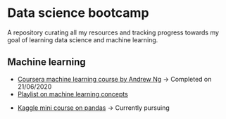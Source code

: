 # Data science bootcamp

A repository curating all my resources and tracking progress towards my goal of learning data science and machine learning.

## Machine learning

- [Coursera machine learning course by Andrew Ng](https://www.coursera.org/learn/machine-learning/home/welcome) -> Completed on 21/06/2020
- [Playlist on machine learning concepts](https://www.youtube.com/playlist?list=PL_onPhFCkVQhUzcTVgQiC8W2ShZKWlm0s)
* [Kaggle mini course on pandas](https://www.kaggle.com/learn/pandas) -> Currently pursuing